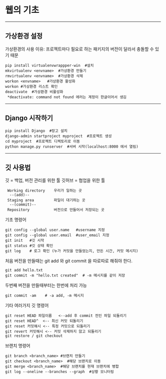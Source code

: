 # 웹의 기초
***
## 가상환경 설정

가상환경의 사용 이유: 프로젝트마다 필요로 하는 패키지의 버전이 달라서 충돌할 수 있기 때문
```
pip install virtualenvwrappper-win  #설치   
mkvirtualenv <envname>  #가상환경 만들기   
rmvirtualenv <envname>  #가상환경 삭제   
workon <envname>   #가상환경 활성화   
workon #가상환경 리스트 확인   
deactivate  #가상환경 비활성화   
 *deactivate: command not found 에러는 계정이 한글이어서 생김
```
***
## Django 시작하기   
```
pip install Django  #장고 설치
django-admin startproject myproject  #프로젝트 생성
cd myproject  #프로젝트 디렉토리로 이동
python manage.py runserver  #서버 시작(localhost:8000 에서 열림)
```
***
## 깃 사용법
깃 = 백업, 버전 관리를 위한 툴
깃허브 = 협업을 위한 툴
```
 Working directory    우리가 일하는 곳     
  --(add)--    
 Staging area         파일이 대기하는 곳    
  --(commit)--   
 Repository           버전으로 만들어서 저장되는 곳    
```

기초 명령어
```
git config --global user.name   #username 지정
git config --global user.email  #user_email 지정
git init   #깃 시작   
git status #깃 상태 확인   
git log    # 로그 확인 (누가 커밋을 만들었는지, 만든 시간, 커밋 메시지)   
```
  

처음 버전을 만들때는 git add 와 git commit 을 따로따로 해줘야 한다.   
```
git add hello.txt   
git commit -m "hello.txt created"  # -m 메시지를 같이 저장   
```

두번째 버전을 만들때부터는 한번에 처리 가능   
```
git commit -am    # -a add, -m 메시지
```

기타 여러가지 깃 명령어
```
git reset HEAD 파일이름   <--add 후 commit 전인 파일 되돌리기
git reset HEAD^  <-- 최신 커밋 되돌리기
git reset 커밋해시 <-- 특정 커밋으로 되돌리기
git revert 커밋해시 <-- 커밋 삭제하지 않고 되돌리기
git restore / git checkout 
```

브랜치 명령어
```
git branch <branch_name> #브랜치 만들기   
git checkout <branch_name>  #해당 브랜치로 이동   
git merge <branch_name>  #해당 브랜치를 현재 브랜치에 병합   
git log --oneline --branches --graph  #상황 모니터링   
```
